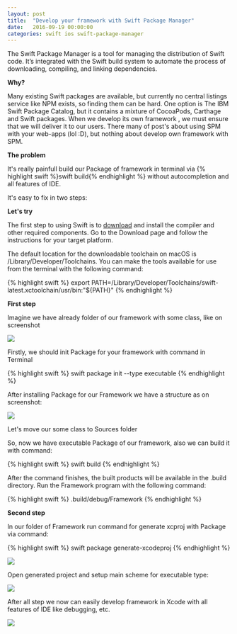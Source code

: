 ```yaml
---
layout: post
title:  "Develop your framework with Swift Package Manager"
date:   2016-09-19 00:00:00
categories: swift ios swift-package-manager
---
```


The Swift Package Manager is a tool for managing the distribution of Swift code. It’s integrated with the Swift build system to automate the process of downloading, compiling, and linking dependencies.

<b>Why?</b>

Many existing Swift packages are available, but currently no central listings service like NPM exists, so finding them can be hard. One option is The IBM Swift Package Catalog, but it contains a mixture of CocoaPods, Carthage and Swift packages. When we develop its own framework , we must ensure that we will deliver it to our users. There many of post's about using SPM with your web-apps (lol :D), but nothing about develop own framework with SPM. 

<b>The problem</b>

It's really painfull build our Package of framework in terminal via {% highlight swift %}swift build{% endhighlight %} without autocompletion and all features of IDE. 

It's easy to fix in two steps:

<b>Let's try</b>

The first step to using Swift is to <a href="https://swift.org/download">download<a/> and install the compiler and other required components. Go to the Download page and follow the instructions for your target platform.

The default location for the downloadable toolchain on macOS is /Library/Developer/Toolchains. You can make the tools available for use from the terminal with the following command:

{% highlight swift %}
export PATH=/Library/Developer/Toolchains/swift-latest.xctoolchain/usr/bin:"${PATH}"
{% endhighlight %} 

<b>First step</b>

Imagine we have already folder of our framework with some class, like on screenshot

<img src="https://habrastorage.org/files/589/977/e11/589977e1114149768ba18f6cf368ba1b.png"/>

Firstly, we should init Package for your framework with command in Terminal

{% highlight swift %}
swift package init --type executable
{% endhighlight %}

After installing Package for our Framework we have a structure as on screenshot:

<img src="https://habrastorage.org/files/58e/c3d/efa/58ec3defa3ec48b697fbca65bff6d6e4.png"/>

Let's move our some class to Sources folder

So, now we have executable Package of our framework, also we can build it with command: 

{% highlight swift %}
swift build
{% endhighlight %}

After the command finishes, the built products will be available in the .build directory. Run the Framework program with the following command:

{% highlight swift %}
.build/debug/Framework
{% endhighlight %}

<b>Second step</b>

In our folder of Framework run command for generate xcproj with Package via command:

{% highlight swift %}
swift package generate-xcodeproj
{% endhighlight %}

<img src="https://habrastorage.org/files/89e/aa6/1db/89eaa61dbac04288b1ddc750ef75658e.png"/>

Open generated project and setup main scheme for executable type:

<img src="https://habrastorage.org/files/7c9/740/208/7c9740208d9d42abb7dfc5b97338a44f.png"/>

After all step we now can easily develop framework in Xcode with all features of IDE like debugging, etc.

<img src="https://habrastorage.org/files/ebb/afd/d59/ebbafdd596fc4a118765e9619a2b6e6d.png"/>
